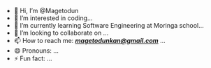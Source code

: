- 👋 Hi, I’m @Magetodun
- 👀 I’m interested in coding...
- 🌱 I’m currently learning Software Engineering at Moringa school...
- 💞️ I’m looking to collaborate on ...
- 📫 How to reach me: _**magetodunkan@gmail.com**_ ...
- 😄 Pronouns: ...
- ⚡ Fun fact: ...

<!---
Magetodun/Magetodun is a ✨ special ✨ repository because its `README.md` (this file) appears on your GitHub profile.
You can click the Preview link to take a look at your changes.
--->
